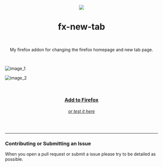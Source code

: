 <p align="center">
  <img src="https://github.com/enfyna/fx-new-tab/assets/91965312/49e68dd0-3aff-47bb-9579-c6b3403a29ac">
</p>
<h1 align="center">
  fx-new-tab
</h1>
<br>
<p align="center">
  My firefox addon for changing the firefox homepage and new tab page. 
</p>
<br>

![image_1](https://github.com/enfyna/fx-new-tab/assets/91965312/05275107-f806-465b-9ddc-1564b465e60d)

![image_2](https://github.com/enfyna/fx-new-tab/assets/91965312/b22db60e-af42-46f5-a51a-67fa0c2b306e)

<br>
<h3 align="center">
  <a href="https://addons.mozilla.org/en-US/firefox/addon/fx-new-tab">
    Add to Firefox
  </a>
</h3>


<h6 align="center">
  <a href="https://enfyna.github.io/fx-new-tab">
    or test it here
  </a>
</h6>

<br>
<hr>

### Contributing or Submitting an Issue

When you open a pull request or submit a issue please try to be detailed as possible.
